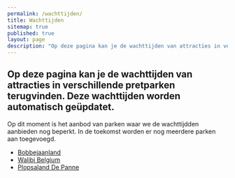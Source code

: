 ```yaml
---
permalink: /wachttijden/
title: Wachttijden
sitemap: true
published: true
layout: page
description: "Op deze pagina kan je de wachttijden van attracties in verschillende pretparken terugvinden."
---
```


<html>
<head>
<script id="Cookiebot" src="https://consent.cookiebot.com/uc.js" data-cbid="c28446f3-a71f-463a-aa45-61d022871281" data-blockingmode="auto" type="text/javascript"></script>

<!-- Google tag (gtag.js) -->
<script async src="https://www.googletagmanager.com/gtag/js?id=G-2VNWEQRXBG"></script>
<script>
  window.dataLayer = window.dataLayer || [];
  function gtag(){dataLayer.push(arguments);}
  gtag('js', new Date());

  gtag('config', 'G-2VNWEQRXBG');
</script>

</head>

<body>
<h2>Op deze pagina kan je de wachttijden van attracties in verschillende pretparken terugvinden. Deze wachttijden worden automatisch ge&uuml;pdatet.</h2>

<p>Op dit moment is het aanbod van parken waar we de wachttijdden aanbieden nog beperkt. In de toekomst worden er nog meerdere parken aan toegevoegd.</p>

<ul>
	<li><a href="https://fury106.github.io/wachttijden/bobbejaanland">Bobbejaanland</a></li>
	<li><a href="https://fury106.github.io/wachttijden/walibi_belgium">Walibi Belgium</a></li>
	<li><a href="https://fury106.github.io/wachttijden/plopsaland">Plopsaland De Panne</a></li>
</ul>

</body>
</html>